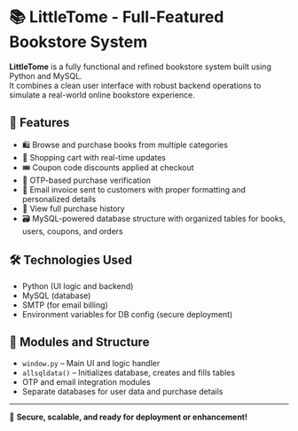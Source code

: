 # 📚 LittleTome - Full-Featured Bookstore System

**LittleTome** is a fully functional and refined bookstore system built using Python and MySQL.  
It combines a clean user interface with robust backend operations to simulate a real-world online bookstore experience.

## 🌟 Features

- 🛍️ Browse and purchase books from multiple categories
- 🛒 Shopping cart with real-time updates
- 🎟️ Coupon code discounts applied at checkout
- 🔐 OTP-based purchase verification
- 📧 Email invoice sent to customers with proper formatting and personalized details
- 📜 View full purchase history
- 🗃️ MySQL-powered database structure with organized tables for books, users, coupons, and orders

## 🛠️ Technologies Used

- Python (UI logic and backend)
- MySQL (database)
- SMTP (for email billing)
- Environment variables for DB config (secure deployment)

## 📂 Modules and Structure

- `window.py` – Main UI and logic handler
- `allsqldata()` – Initializes database, creates and fills tables
- OTP and email integration modules
- Separate databases for user data and purchase details

---

🔐 **Secure, scalable, and ready for deployment or enhancement!**

